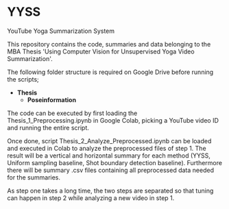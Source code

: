 # YYSS
YouTube Yoga Summarization System

This repository contains the code, summaries and data belonging to the MBA Thesis 'Using Computer Vision for Unsupervised
Yoga Video Summarization'. 

The following folder structure is required on Google Drive before running the scripts;
- **Thesis**
    - **Poseinformation**
    
The code can be executed by first loading the Thesis_1_Preprocessing.ipynb in Google Colab, picking a YouTube video ID and running the entire script.

Once done, script Thesis_2_Analyze_Preprocessed.ipynb can be loaded and executed in Colab to analyze the preprocessed files of step 1. The result will be a vertical and horizontal summary for each method (YYSS, Uniform sampling baseline, Shot boundary detection baseline). Furthermore there will be summary .csv files containing all preprocessed data needed for the summaries.

As step one takes a long time, the two steps are separated so that tuning can happen in step 2 while analyzing a new video in step 1.

